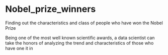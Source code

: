 # Nobel_prize_winners
Finding out the characteristics and class of people who have won the Nobel Prize

Being one of the most well known scientific awards, a data scientist can take the honors of analyzing the trend and characteristics of those who have one it in 
